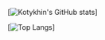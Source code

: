 [![Kotykhin's GitHub stats](https://github-readme-stats.vercel.app/api?username=kotykhin&count_private=true&theme=dark&show_icons=true)]

[![Top Langs](https://github-readme-stats.vercel.app/api/top-langs/?username=kotykhin&theme=dark&show_icons=true)]
<!---
kotykhin/kotykhin is a ✨ special ✨ repository because its `README.md` (this file) appears on your GitHub profile.
You can click the Preview link to take a look at your changes.
--->
